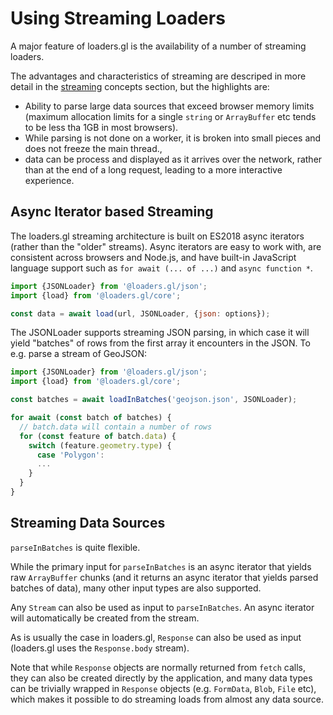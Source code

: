 # Using Streaming Loaders

A major feature of loaders.gl is the availability of a number of streaming loaders.

The advantages and characteristics of streaming are descriped in more detail in the [streaming](./concepts/streaming.md) concepts section, but the highlights are:

- Ability to parse large data sources that exceed browser memory limits (maximum allocation limits for a single `string` or `ArrayBuffer` etc tends to be less tha 1GB in most browsers).
- While parsing is not done on a worker, it is broken into small pieces and does not freeze the main thread.,
- data can be process and displayed as it arrives over the network, rather than at the end of a long request, leading to a more interactive experience.

## Async Iterator based Streaming

The loaders.gl streaming architecture is built on ES2018 async iterators (rather than the "older" streams). Async iterators are easy to work with, are consistent across browsers and Node.js, and have built-in JavaScript language support such as `for await (... of ...)` and `async function *`.

```js
import {JSONLoader} from '@loaders.gl/json';
import {load} from '@loaders.gl/core';

const data = await load(url, JSONLoader, {json: options});
```

The JSONLoader supports streaming JSON parsing, in which case it will yield "batches" of rows from the first array it encounters in the JSON. To e.g. parse a stream of GeoJSON:

```js
import {JSONLoader} from '@loaders.gl/json';
import {load} from '@loaders.gl/core';

const batches = await loadInBatches('geojson.json', JSONLoader);

for await (const batch of batches) {
  // batch.data will contain a number of rows
  for (const feature of batch.data) {
    switch (feature.geometry.type) {
      case 'Polygon':
      ...
    }
  }
}
```

## Streaming Data Sources

`parseInBatches` is quite flexible.

While the primary input for `parseInBatches` is an async iterator that yields raw `ArrayBuffer` chunks (and it returns an async iterator that yields parsed batches of data), many other input types are also supported.

Any `Stream` can also be used as input to `parseInBatches`. An async iterator will automatically be created from the stream.

As is usually the case in loaders.gl, `Response` can also be used as input (loaders.gl uses the `Response.body` stream).

Note that while `Response` objects are normally returned from `fetch` calls, they can also be created directly by the application, and many data types can be trivially wrapped in `Response` objects (e.g. `FormData`, `Blob`, `File` etc), which makes it possible to do streaming loads from almost any data source.
